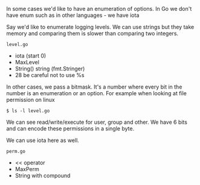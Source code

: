 In some cases we'd like to have an enumeration of options. In Go we don't have
enum such as in other languages - we have iota

Say we'd like to enumerate logging levels. We can use strings but they take memory and comparing them is slower than comparing two integers.

    level.go

- iota (start 0)
- MaxLevel
- String() string (fmt.Stringer)
- 28 be careful not to use %s

In other cases, we pass a bitmask. It's a number where every bit in the number is an enumeration or an option. For example when looking at file permission on linux

    $ ls -l level.go

We can see read/write/execute for user, group and other. We have 6 bits and can
encode these permissions in a single byte.

We can use iota here as well.

    perm.go

- << operator
- MaxPerm
- String with compound
